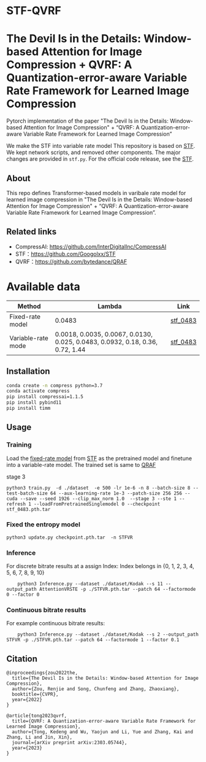 # STF-QVRF

# The Devil Is in the Details: Window-based Attention for Image Compression + QVRF: A Quantization-error-aware Variable Rate Framework for Learned Image Compression
Pytorch implementation of the paper "The Devil Is in the Details: Window-based Attention for Image Compression" + “QVRF: A Quantization-error-aware Variable Rate Framework for Learned Image Compression”

We make the STF into variable rate model
This repository is based on [STF](https://github.com/Googolxx/STF). We kept network scripts, and removed other components. The major changes are provided in `stf.py`. For the official code release, see the [STF](https://github.com/Googolxx/STF/blob/main/compressai/models/stf.py).

## About
This repo defines Transformer-based models in varibale rate model for learned image compression in "The Devil Is in the Details: Window-based Attention for Image Compression" + “QVRF: A Quantization-error-aware Variable Rate Framework for Learned Image Compression”.

## Related links
 * CompressAI: https://github.com/InterDigitalInc/CompressAI
 * STF：https://github.com/Googolxx/STF
 * QVRF：https://github.com/bytedance/QRAF

# Available data
| Method | Lambda | Link                                                                                              |
| ---- |--------|---------------------------------------------------------------------------------------------------|
| Fixed-rate model | 0.0483 | [stf_0483](https://drive.google.com/file/d/1cH5cR-0VdsQqCchyN3DO62Sx0WGjv1h8/view?usp=share_link)    |
| Variable-rate mode|0.0018, 0.0035, 0.0067, 0.0130, 0.025, 0.0483, 0.0932, 0.18, 0.36, 0.72, 1.44    |  [stf_0483](https://drive.google.com/file/d/1cH5cR-0VdsQqCchyN3DO62Sx0WGjv1h8/view?usp=share_link)  |

## Installation
```bash
conda create -n compress python=3.7
conda activate compress
pip install compressai=1.1.5
pip install pybind11
pip install timm
```

## Usage

### Training
Load the [fixed-rate model](https://drive.google.com/file/d/1cH5cR-0VdsQqCchyN3DO62Sx0WGjv1h8/view?usp=share_link) from [STF](https://github.com/Googolxx/STF) as the pretrained model and finetune into a variable-rate model.
The trained set is same to [QRAF](https://github.com/VincentChandelier/QRAF)


stage 3
```
python3 train.py  -d ./dataset  -e 500 -lr 1e-6 -n 8 --batch-size 8 --test-batch-size 64 --aux-learning-rate 1e-3 --patch-size 256 256 --cuda --save --seed 1926 --clip_max_norm 1.0  --stage 3 --ste 1 --refresh 1 --loadFromPretrainedSinglemodel 0 --checkpoint stf_0483.pth.tar
```
### Fixed the entropy model
```
python3 update.py checkpoint.pth.tar  -n STFVR
```
### Inference
For  discrete bitrate results at a assign Index: Index belongs in {0, 1, 2, 3, 4, 5, 6, 7, 8, 9, 10}
```
    python3 Inference.py --dataset ./dataset/Kodak --s 11 --output_path AttentionVRSTE -p ./STFVR.pth.tar --patch 64 --factormode 0 --factor 0
```
### Continuous bitrate results
For example continuous bitrate  results:
```
    python3 Inference.py --dataset ./dataset/Kodak --s 2 --output_path STFVR -p ./STFVR.pth.tar --patch 64 --factormode 1 --factor 0.1
```

## Citation
```
@inproceedings{zou2022the,
  title={The Devil Is in the Details: Window-based Attention for Image Compression},
  author={Zou, Renjie and Song, Chunfeng and Zhang, Zhaoxiang},
  booktitle={CVPR},
  year={2022}
}
```
```
@article{tong2023qvrf,
  title={QVRF: A Quantization-error-aware Variable Rate Framework for Learned Image Compression},
  author={Tong, Kedeng and Wu, Yaojun and Li, Yue and Zhang, Kai and Zhang, Li and Jin, Xin},
  journal={arXiv preprint arXiv:2303.05744},
  year={2023}
}
```
